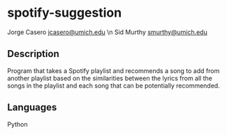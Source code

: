 # spotify-suggestion
Jorge Casero <jcasero@umich.edu> \n
Sid Murthy <smurthy@umich.edu>

## Description
Program that takes a Spotify playlist and recommends a song to add from another playlist based on the similarities between the lyrics from all the songs in the playlist and each song that can be potentially recommended.


## Languages
Python

